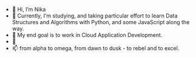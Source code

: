 - 👋 Hi, I’m Nika
- 👀 Currently, I'm studying, and taking particular effort to learn Data Structures and Algorithms with Python, and some JavaScript along the way. 
- 🌱 My end goal is to work in Cloud Application Development.
- 💞️ 
- 📫 from alpha to omega, from dawn to dusk - to rebel and to excel.

<!---
firstnamenika/firstnamenika is a ✨ special ✨ repository because its `README.md` (this file) appears on your GitHub profile.
You can click the Preview link to take a look at your changes.
--->
